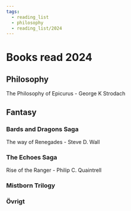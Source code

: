 ```yaml
---
tags:
  - reading_list
  - philosophy
  - reading_list/2024
---
```

# Books read 2024
## Philosophy 
 The Philosophy of Epicurus - George K Strodach

## Fantasy 

### Bards and Dragons Saga
The way of Renegades - Steve D. Wall

### The Echoes Saga
Rise of the Ranger - Philip C. Quaintrell

### Mistborn Trilogy


### Övrigt
